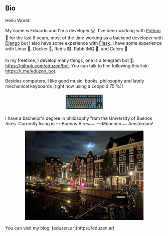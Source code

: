 ## Bio

Hello World!
 
My name is Eduardo and I'm a developer 💻. I've been working with [Python](https://www.python.org/) 🐍 for the last 8 years, most of the time working as a backend developer with [Django](https://www.djangoproject.com/) but I also have some experience with [Flask](https://flask.palletsprojects.com/en/1.1.x/). I have some experience with Linux 🐧, Docker 🐳, Redis 🟥, RabbitMQ 🐰, and Celery 🌿.

In my freetime, I develop many things, one is a telegram bot 🤖: https://github.com/eduzen/bot. You can talk to him following this link: https://t.me/eduzen_bot.

Besides computers, I like good music, books, philosophy and lately mechanical keyboards (right now using a Leopold 75 %)!
<p align="center">
<img src="https://github.com/eduzen/eduzen/blob/main/.github/leopold.jpg" alt="Leopold" width="25%">
</p>
I have a bachelor's degree in philosophy from the University of Buenos Aires. Currently living in ~~Buenos Aires~~ ~~München~~ Amsterdam!
<p align="center">
<img src="https://github.com/eduzen/eduzen/blob/main/.github/amsterdam.jpg" alt="Amsterdam" width="75%">
</p>
You can visit my blog: [eduzen.ar](https://eduzen.ar)

